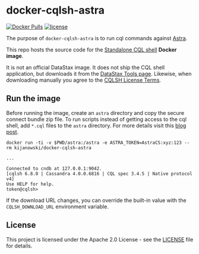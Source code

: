 # docker-cqlsh-astra

[![Docker Pulls](https://img.shields.io/docker/pulls/kijanowski/docker-cqlsh-astra.svg)](https://hub.docker.com/r/kijanowski/docker-cqlsh-astra/)
[![license](https://img.shields.io/github/license/kijanowski/docker-cqlsh-astra.svg)](https://github.com/kijanowski/docker-cqlsh-astra/blob/master/LICENSE)

The purpose of `docker-cqlsh-astra` is to run cql commands against [Astra](https://astra.datastax.com).

This repo hosts the source code for the [Standalone CQL shell](https://docs.datastax.com/en/astra/docs/connect/cql/connect-cqlsh.html#_standalone_cql_shell) **Docker image**.

It is not an official DataStax image. It does not ship the CQL shell application, but downloads it from the [DataStax Tools page](https://downloads.datastax.com/#cqlsh). Likewise, when downloading manually you agree to the [CQLSH License Terms](https://www.datastax.com/legal/datastax-cqlsh-license-terms).

## Run the image

Before running the image, create an `astra` directory and copy the secure connect bundle zip file. To run scripts
instead of getting access to the cql shell, add `*.cql` files to the `astra` directory. For more details visit this [blog post]().

```
docker run -ti -v $PWD/astra:/astra -e ASTRA_TOKEN=AstraCS:xyz:123 --rm kijanowski/docker-cqlsh-astra

...

Connected to cndb at 127.0.0.1:9042.
[cqlsh 6.8.0 | Cassandra 4.0.0.6816 | CQL spec 3.4.5 | Native protocol v4]
Use HELP for help.
token@cqlsh>
```

If the download URL changes, you can override the built-in value with the `CQLSH_DOWNLOAD_URL` environment variable.

## License

This project is licensed under the Apache 2.0 License - see the [LICENSE](./LICENSE) file for details.